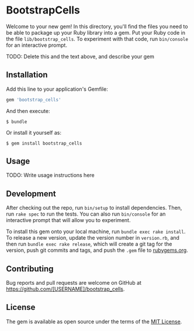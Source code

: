 # BootstrapCells

Welcome to your new gem! In this directory, you'll find the files you need to be able to package up your Ruby library into a gem. Put your Ruby code in the file `lib/bootstrap_cells`. To experiment with that code, run `bin/console` for an interactive prompt.

TODO: Delete this and the text above, and describe your gem

## Installation

Add this line to your application's Gemfile:

```ruby
gem 'bootstrap_cells'
```

And then execute:

    $ bundle

Or install it yourself as:

    $ gem install bootstrap_cells

## Usage

TODO: Write usage instructions here

## Development

After checking out the repo, run `bin/setup` to install dependencies. Then, run `rake spec` to run the tests. You can also run `bin/console` for an interactive prompt that will allow you to experiment.

To install this gem onto your local machine, run `bundle exec rake install`. To release a new version, update the version number in `version.rb`, and then run `bundle exec rake release`, which will create a git tag for the version, push git commits and tags, and push the `.gem` file to [rubygems.org](https://rubygems.org).

## Contributing

Bug reports and pull requests are welcome on GitHub at https://github.com/[USERNAME]/bootstrap_cells.

## License

The gem is available as open source under the terms of the [MIT License](http://opensource.org/licenses/MIT).
